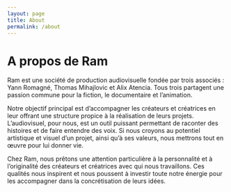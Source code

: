 ```yaml
---
layout: page
title: About
permalink: /about
---
```


# A propos de Ram

Ram est une société de production audiovisuelle fondée par trois associés : Yann Romagné, Thomas Mihajlovic et Alix Atencia. Tous trois partagent une passion commune pour la fiction, le documentaire et l’animation.

Notre objectif principal est d’accompagner les créateurs et créatrices en leur offrant une structure propice à la réalisation de leurs projets. L’audiovisuel, pour nous, est un outil puissant permettant de raconter des histoires et de faire entendre des voix. Si nous croyons au potentiel artistique et visuel d’un projet, ainsi qu’à ses valeurs, nous mettrons tout en œuvre pour lui donner vie.

Chez Ram, nous prêtons une attention particulière à la personnalité et à l’originalité des créateurs et créatrices avec qui nous travaillons. Ces qualités nous inspirent et nous poussent à investir toute notre énergie pour les accompagner dans la concrétisation de leurs idées.
